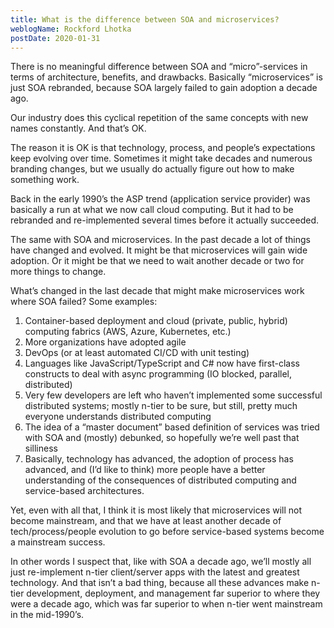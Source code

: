```yaml
---
title: What is the difference between SOA and microservices?
weblogName: Rockford Lhotka
postDate: 2020-01-31
---
```


There is no meaningful difference between SOA and “micro”-services in terms of architecture, benefits, and drawbacks. Basically “microservices” is just SOA rebranded, because SOA largely failed to gain adoption a decade ago.

Our industry does this cyclical repetition of the same concepts with new names constantly. And that’s OK.

The reason it is OK is that technology, process, and people’s expectations keep evolving over time. Sometimes it might take decades and numerous branding changes, but we usually do actually figure out how to make something work.

Back in the early 1990’s the ASP trend (application service provider) was basically a run at what we now call cloud computing. But it had to be rebranded and re-implemented several times before it actually succeeded.

The same with SOA and microservices. In the past decade a lot of things have changed and evolved. It might be that microservices will gain wide adoption. Or it might be that we need to wait another decade or two for more things to change.

What’s changed in the last decade that might make microservices work where SOA failed? Some examples:

1. Container-based deployment and cloud (private, public, hybrid) computing fabrics (AWS, Azure, Kubernetes, etc.)
1. More organizations have adopted agile
1. DevOps (or at least automated CI/CD with unit testing)
1. Languages like JavaScript/TypeScript and C# now have first-class constructs to deal with async programming (IO blocked, parallel, distributed)
1. Very few developers are left who haven’t implemented some successful distributed systems; mostly n-tier to be sure, but still, pretty much everyone understands distributed computing
1. The idea of a “master document” based definition of services was tried with SOA and (mostly) debunked, so hopefully we’re well past that silliness
1. Basically, technology has advanced, the adoption of process has advanced, and (I’d like to think) more people have a better understanding of the consequences of distributed computing and service-based architectures.

Yet, even with all that, I think it is most likely that microservices will not become mainstream, and that we have at least another decade of tech/process/people evolution to go before service-based systems become a mainstream success.

In other words I suspect that, like with SOA a decade ago, we’ll mostly all just re-implement n-tier client/server apps with the latest and greatest technology. And that isn’t a bad thing, because all these advances make n-tier development, deployment, and management far superior to where they were a decade ago, which was far superior to when n-tier went mainstream in the mid-1990’s.